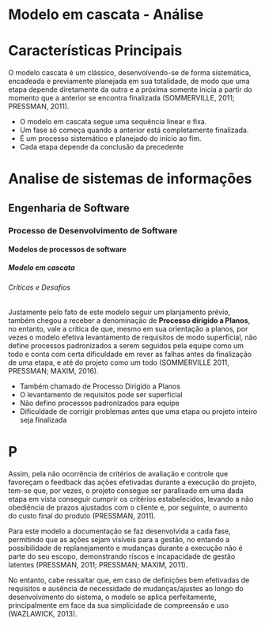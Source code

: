 # Modelo em cascata - Análise

# Características Principais

O modelo cascata é um clássico, desenvolvendo-se de forma sistemática, encadeada e previamente planejada em sua totalidade, de modo que uma etapa depende diretamente da outra e a próxima somente inicia a partir do momento que a anterior se encontra finalizada (SOMMERVILLE, 2011; PRESSMAN, 2011).


- O modelo em cascata segue uma sequência linear e fixa.
- Um fase só começa quando a anterior está completamente finalizada.
- É um processo sistemático e planejado do início ao fim.
- Cada etapa depende da conclusão da precedente

# Analise de sistemas de informações 
## Engenharia de Software 
### Processo de Desenvolvimento de Software 
#### Modelos de processos de software 
##### Modelo em cascata
###### Críticas e Desafios

Justamente pelo fato de este modelo seguir um planjamento prévio, também chegou a receber a denominação de **Processo dirigido a Planos**, no entanto, vale a crítica de que, mesmo em sua orientação a planos, por vezes o modelo efetiva levantamento de requisitos de modo superficial, não define processos padronizados a serem seguidos pela equipe como um todo e conta com certa dificuldade em rever as falhas antes da finalização de uma etapa, e até do projeto como um todo (SOMMERVILLE 2011, PRESSMAN; MAXIM, 2016).


- Também chamado de Processo Dirigido a Planos
- O levantamento de requisitos pode ser superficial
- Não defino processos padronizados para equipe
- Dificuldade de corrigir problemas antes que uma etapa ou projeto inteiro seja finalizada

# P

Assim, pela não ocorrência de critérios de avaliação e controle que favoreçam o feedback das ações efetivadas durante a execução do projeto, tem-se que, por vezes, o projeto consegue ser paralisado em uma dada etapa em vista conseguir cumprir os critérios estabelecidos, levando a não obediência de prazos ajustados com o cliente e, por seguinte, o aumento do custo final do produto (PRESSMAN, 2011).

Para este modelo a documentação se faz desenvolvida a cada fase, permitindo que as ações sejam visíveis para a gestão, no entando a possibilidade de replanejamento e mudanças durante a execução não é parte do seu escopo, demonstrando riscos e incapacidade de gestão latentes (PRESSMAN, 2011; PRESSMAN; MAXIM, 2011).

No entanto, cabe ressaltar que, em caso de definições bem efetivadas de requisitos e ausência de necessidade de mudanças/ajustes ao longo do desenvolvimento do sistema, o modelo se aplica perfeitamente, principalmente em face da sua simplicidade de compreensão e uso (WAZLAWICK, 2013).